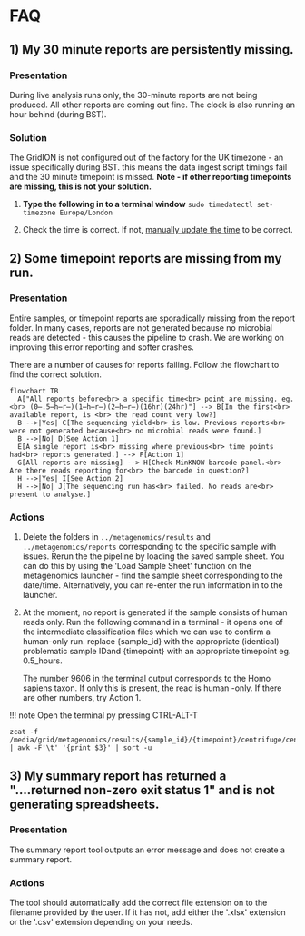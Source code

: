 # FAQ

## 1) My 30 minute reports are persistently missing.

### Presentation
During live analysis runs only, the 30-minute reports are not being produced. All other reports are coming out fine. The clock is also running an hour behind (during BST).

### Solution
The GridION is not configured out of the factory for the UK timezone - an issue specifically during BST. this means the data ingest script timings fail and the 30 minute timepoint is missed. **Note - if other reporting timepoints are missing, this is not your solution.**

1. **Type the following in to a terminal window**
    ```sudo timedatectl set-timezone Europe/London```

2. Check the time is correct. If not, [manually update the time](https://help.ubuntu.com/stable/ubuntu-help/clock-set.html.en) to be correct.


## 2) Some timepoint reports are missing from my run.

### Presentation
Entire samples, or timepoint reports are sporadically missing from the report folder. In many cases, reports are not generated because no microbial reads are detected - this causes the pipeline to crash. We are working on improving this error reporting and softer crashes.

There are a number of causes for reports failing. Follow the flowchart to find the correct solution.

```mermaid
flowchart TB
  A["All reports before<br> a specific time<br> point are missing. eg. <br> (0̶.5̶h̶r̶)(1̶h̶r̶)(2̶h̶r̶)(16hr)(24hr)"] --> B[In the first<br> available report, is <br> the read count very low?]
  B -->|Yes| C[The sequencing yield<br> is low. Previous reports<br> were not generated because<br> no microbial reads were found.]
  B -->|No| D[See Action 1]
  E[A single report is<br> missing where previous<br> time points had<br> reports generated.] --> F[Action 1]
  G[All reports are missing] --> H[Check MinKNOW barcode panel.<br> Are there reads reporting for<br> the barcode in question?]
  H -->|Yes| I[See Action 2]
  H -->|No| J[The sequencing run has<br> failed. No reads are<br> present to analyse.]
```
### Actions
1. Delete the folders in ```../metagenomics/results``` and ```../metagenomics/reports``` corresponding to the specific sample with issues. Rerun the the pipeline by loading the saved sample sheet. You can do this by using the 'Load Sample Sheet' function on the metagenomics launcher - find the sample sheet corresponding to the date/time. Alternatively, you can re-enter the run information in to the launcher.
 
2. At the moment, no report is generated if the sample consists of human reads only. Run the following command in a terminal - it opens one of the intermediate classification files which we can use to confirm a human-only run. replace {sample_id} with the appropriate (identical) problematic sample IDand {timepoint} with an appropriate timepoint eg. 0.5_hours.
    
    The number 9606 in the terminal output corresponds to the Homo sapiens taxon. If only this is present, the read is human -only. If there are other numbers, try Action 1.

!!! note
    Open the terminal py pressing CTRL-ALT-T
    
``` 
zcat -f /media/grid/metagenomics/results/{sample_id}/{timepoint}/centrifuge/centrifuge_raw.tsv* | awk -F'\t' '{print $3}' | sort -u

```

## 3) My summary report has returned a "....returned non-zero exit status 1" and is not generating spreadsheets.

### Presentation
The summary report tool outputs an error message and does not create a summary report. 

### Actions
The tool should automatically add the correct file extension on to the filename provided by the user. If it has not, add either the '.xlsx' extension or the '.csv' extension depending on your needs.